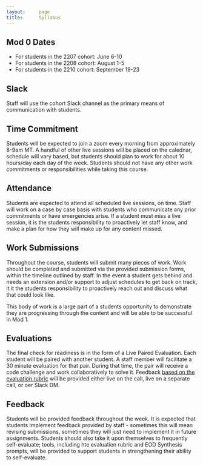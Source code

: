 ```yaml
---
layout:     page
title:      Syllabus
---
```


## Mod 0 Dates

- For students in the 2207 cohort: June 6-10
- For students in the 2208 cohort: August 1-5
- For students in the 2210 cohort: September 19-23

## Slack

Staff will use the cohort Slack channel as the primary means of communication with students.

## Time Commitment

Students will be expected to join a zoom every morning from approximately 8-9am MT. A handful of other live sessions will be placed on the calednar, schedule will vary based, but students should plan to work for about 10 hours/day each day of the week. Students should not have any other work commitments or responsibilities while taking this course.

## Attendance

Students are expected to attend all scheduled live sessions, on time. Staff will work on a case by case basis with students who communicate any prior commitments or have emergencies arise. If a student must miss a live session, it is the students responsibility to proactively let staff know, and make a plan for how they will make up for any content missed. 

## Work Submissions

Throughout the course, students will submit many pieces of work. Work should be completed and submitted via the provided submission forms, within the timeline outlined by staff. In the event a student gets behind and needs an extension and/or support to adjust schedules to get back on track, it it the students responsibility to proactively reach out and discuss what that could look like.

This body of work is a large part of a students opportunity to demonstrate they are progressing through the content and will be able to be successful in Mod 1.

## Evaluations

The final check for readiness is in the form of a Live Paired Evaluation. Each student will be paired with another student. A staff member will facilitate a 30 minute evaluation for that pair. During that time, the pair will receive a code challenge and work collaboratively to solve it. Feedback [based on the evaluation rubric](https://turingschool.notion.site/Live-Paired-Eval-610dc657479b4cdfaabdfbee4c9d4255) will be provided either live on the call, live on a separate call, or oer Slack DM.

## Feedback

Students will be provided feedback throughout the week. It is expected that students implement feedback provided by staff - sometimes this will mean revising submissions, sometimes they will just need to implement it in future assignments. Students should also take it upon themselves to frequently self-evaluate; tools, including hte evaluation rubric and EOD Synthesis prompts, will be provided to support students in strengthening their ability to self-evaluate.
